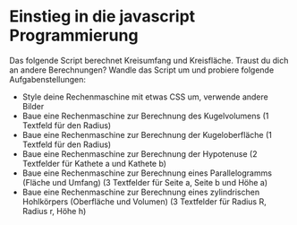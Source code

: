 # Einstieg in die javascript Programmierung

Das folgende Script berechnet Kreisumfang und Kreisfläche. Traust du dich an andere Berechnungen? Wandle das Script um und probiere folgende Aufgabenstellungen:

- Style deine Rechenmaschine mit etwas CSS um, verwende andere Bilder
- Baue eine Rechenmaschine zur Berechnung des Kugelvolumens (1 Textfeld für den Radius)
- Baue eine Rechenmaschine zur Berechnung der Kugeloberfläche (1 Textfeld für den Radius)
- Baue eine Rechenmaschine zur Berechnung der Hypotenuse (2 Textfelder für Kathete a und Kathete b)
- Baue eine Rechenmaschine zur Berechnung eines Parallelogramms (Fläche und Umfang) (3 Textfelder für Seite a, Seite b und Höhe a)
- Baue eine Rechenmaschine zur Berechnung eines zylindrischen Hohlkörpers (Oberfläche und Volumen) (3 Textfelder für Radius R, Radius r, Höhe h)